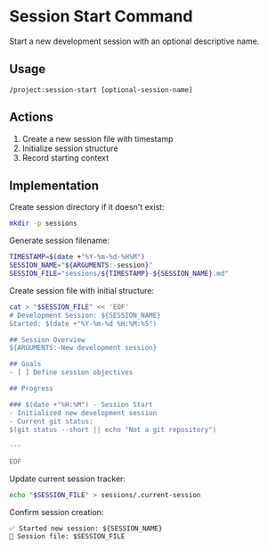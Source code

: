 # Session Start Command

Start a new development session with an optional descriptive name.

## Usage
```
/project:session-start [optional-session-name]
```

## Actions
1. Create a new session file with timestamp
2. Initialize session structure
3. Record starting context

## Implementation

Create session directory if it doesn't exist:
```bash
mkdir -p sessions
```

Generate session filename:
```bash
TIMESTAMP=$(date +"%Y-%m-%d-%H%M")
SESSION_NAME="${ARGUMENTS:-session}"
SESSION_FILE="sessions/${TIMESTAMP}-${SESSION_NAME}.md"
```

Create session file with initial structure:
```bash
cat > "$SESSION_FILE" << 'EOF'
# Development Session: ${SESSION_NAME}
Started: $(date +"%Y-%m-%d %H:%M:%S")

## Session Overview
${ARGUMENTS:-New development session}

## Goals
- [ ] Define session objectives

## Progress

### $(date +"%H:%M") - Session Start
- Initialized new development session
- Current git status:
$(git status --short || echo "Not a git repository")

---

EOF
```

Update current session tracker:
```bash
echo "$SESSION_FILE" > sessions/.current-session
```

Confirm session creation:
```
✅ Started new session: ${SESSION_NAME}
📄 Session file: $SESSION_FILE
```
